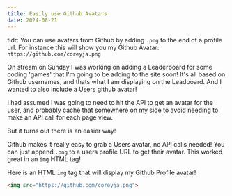 ```yaml
---
title: Easily use Github Avatars
date: 2024-08-21
---
```


tldr: You can use avatars from Github by adding `.png` to the end of a profile url. For instance this will show you my Github Avatar: `https://github.com/coreyja.png`

On stream on Sunday I was working on adding a Leaderboard for some coding 'games' that I'm going to be adding to the site soon!
It's all based on Github usernames, and thats what I am displaying on the Leadboard. And I wanted to also include a Users github avatar!

I had assumed I was going to need to hit the API to get an avatar for the user, and probably cache that somewhere on my side to avoid needing to make an API call for each page view.

But it turns out there is an easier way!

Github makes it really easy to grab a Users avatar, no API calls needed! You can just append `.png` to a users profile URL to get their avatar. This worked great in an `img` HTML tag!

Here is an HTML `img` tag that will display my Github Profile avatar!

```html
<img src="https://github.com/coreyja.png">
```
